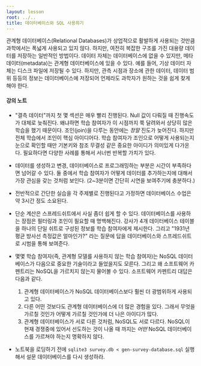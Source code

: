 ```yaml
---
layout: lesson
root: ../..
title: 데이터베이스와 SQL 사용하기
---
```


관계형 데이터베이스(Relational Databases)가 상업적으로 활발하게 사용되는 것만큼 과학에서는 폭넓게 사용되고 있지 않다. 하지만, 여전히 복잡한 구조를 가진 대용량 데이터를 저장하는 일반적인 방법이다. 데이터 자체는 데이터베이스에 없을 수 있지만, 메타데이터(metadata)는 관계형 데이터베이스에 있을 수 있다. 예를 들어, 기상 데이터 자체는 디스크 파일에 저장될 수 있다. 하지만, 관측 시점과 장소에 관한 데이터, 데이터 범위 등등의 정보는 데이터베이스에 저장되어 언제라도 과학자가 원하는 것을 쉽게 찾게 해야 한다.  

#### 강의 노트

*   "결측 데이터"까지 첫 몇 섹션은 매우 빨리 진행된다. Null 값이 다뤄질 때 진행속도가 대체로 늦춰진다. 왜냐하면 학습 참여자가 이 시점까지 쭉 달려와서 상당히 많은 학습을 했기 때문이다. 조인(join)을 다루는 동안에는 *정말* 진도가 늦어진다. 하지만 전체 학습에서 조인이 핵심 아이디어다. 학습 참여자가 조인으로 어떻게 사용되는지 눈으로 확인할 때만 기본키와 참조 무결성 같은 중요한 아이디가 의미있게 다가온다. 필요하다면 다양한 사례를 통해서 서너번 반복할 가치가 있다. 

*   데이터를 생성하고 변경, 데이터베이스로 프로그래밍하는 부분은 시간이 부족하다면 넘어갈 수 있다. 둘 중에서 학습 참여자가 어떻게 데이터를 추가하는지에 대해서 가장 관심을 갖는 것처럼 보인다. (2~3분이면 간단히 시연을 보여주기에 충분하다.)

*   전반적으로 간단한 실습을 각 주제별로 진행된다고 가정하면 데이터베이스 수업은 약 3시간 정도 소요된다.

*   단순 계산은 스프레드쉬트에서 사실 좀더 쉽게 할 수 있다. 데이터베이스를 사용하는 장점은 필터링과 조인이 필요할 때 명백해진다. 강사가 4개 데이터베이스 테이블을 하나의 단일 쉬트로 구성된 정보를 학습 참여자에게 제시한다. 그리고 "1931년 평균 방사선 측정값은 얼마인가?" 라는 질문에 답을 데이터베이스와 스프레드쉬트로 시범을 통해 보여준다.

*   몇몇 학습 참여자(즉, 관계형 모델를 사용하지 않는 학습 참여자)는 NoSQL 데이터베이스가 다음으로 중요한 기술이라고 들었을지도 모른다. 그리고 왜 소프트웨어 카펜트리는 NoSQL을 가르치지 않는지 물어볼 수 있다. 소프트웨어 카펜트리 대답은 다음과 같다. 
    1. 관계형 데이터베이스가 NoSQL 데이터베이스보다 훨씬 더 광범위하게 사용되고 있다.
    2. 다른 어떤 것보다도 관계형 데이터베이스에 더 많은 경험을 있다. 그래서 무엇을 가르칠 것인가 어떻게 가르칠 것인가에 더 나은 아이디가 많다.
    3. 관계형 데이터베이스가 서로 다른 것처럼, NoSQL도 서로 다르다. NoSQL이 현재 경쟁중에 있어서 선도하는 것이 나올 때 까지는 *어떤* NoSQL 데이터베이스를 가르쳐야 하는지 명확하지 않다.

*   노트북을 로딩하기 전에 `sqlite3 survey.db < gen-survey-database.sql` 실행해서 설문 데이터베이스를 다시 생성하라.
